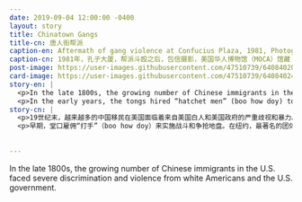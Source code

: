 ```yaml
---
date: 2019-09-04 12:00:00 -0400
layout: story
title: Chinatown Gangs 
title-cn: 唐人街帮派 
caption-en: Aftermath of gang violence at Confucius Plaza, 1981, Photograph taken by Emile Bocian, Museum of Chinese in America (MOCA) Collection
caption-cn: 1981年，孔子大厦，帮派斗殴之后，包信摄影，美国华人博物馆（MOCA）馆藏
post-image: https://user-images.githubusercontent.com/47510739/64084020-bad33080-ccf4-11e9-9901-ed9faf218f56.jpg
card-image: https://user-images.githubusercontent.com/47510739/64084024-beff4e00-ccf4-11e9-9b76-ce048cb4ca3b.jpg
story-en: |
  <p>In the late 1800s, the growing number of Chinese immigrants in the U.S. faced severe discrimination and violence from white Americans and the U.S. government. Requiring support, protection, and advocacy, volunteer benevolent associations began to appear in Chinatowns. Modeled after clans in China, the tongs were organized around hometown, family name, or native dialect. While these groups initially aided with immigrant issues such as housing, employment, and community disputes, the volunteer-run tongs had difficulty financing their community ventures, especially outside of their own membership. As a result, many tongs began to dabble in more profitable criminal activities. Prostitution and human trafficking, as well as gambling and opium, became common trades for the bachelor society gangs. Fights over territories and profits resulted in decades of bloody “tong wars.”</p>
  <p>In the early years, the tongs hired “hatchet men” (boo how doy) to carry out hits and fight these turf battles. In New York, the Hip Sing tong and the On Leung tong were the most prominent groups. While the notorious turn-of-the-century tongs have mostly faded into history, their legacy continues in new generations of Chinatown gangs – throughout the 1980s, the Hip Sing-descended Flying Dragons engaged in turf wars with the On Leung-associated Ghost Shadows and the Division Street Boys. In the 2000s, Fujianese gangs like the Fuk Ching (“Snakehead”) smuggle immigrants for high prices and make up the majority of gang life in New York’s Chinatown. While American popular culture has painted the gang violence of Chinatowns as inherent to the “vile, foreign nature” of Chinese, tongs and present day gangs are plainly a result of the oppression suffered by Chinese Americans at the hands of systemic racial discrimination.</p>
story-cn: |
  <p>19世纪末，越来越多的中国移民在美国面临着来自美国白人和美国政府的严重歧视和暴力。由于需要支持、保护和倡导，志愿者协会开始出现在唐人街。以中国的宗族机构为模型，依据相同的家乡、姓氏或当地方言，堂口开始组织成型。虽然这些组织最初在住房、就业和社区纠纷等移民问题上提供帮助，但是这样志愿经营的堂口难以为他们的社区公共事业提供资金，尤其是超出会员之外的部分。因此，许多堂口开始涉足更有利可图的犯罪活动。卖淫、贩卖人口，以及赌博和鸦片，成为单身汉社会堂口的主要交易。为了领土和利益的争夺导致了数十年血腥的“堂口乱斗”。</p>
  <p>早期，堂口雇佣“打手”（boo how doy）来实施战斗和争抢地盘。在纽约，最著名的团体是协胜堂（Hip Sing tong）和安良堂（On Leung tong）。尽管臭名昭著的世纪之交的“堂口”大多已成为历史，但它们的影响在新一代唐人街帮会中延续----在整个20世纪80年代，协胜堂的后代帮派飞龙帮（Flying Dragons）和安良堂的衍生帮派鬼影帮（Ghost Shadows）和地威臣街男孩帮（Division Street Boys）展开地盘争夺战。2000年代，像Fuk Ching（蛇头）这样的福建黑帮以高价偷运移民，构成了纽约唐人街帮派生活的主要部分。尽管美国流行文化将唐人街的帮派暴力描绘成是中国人“恶劣的、外来的本性”的固有特征，但堂口和今天的帮会显然是华裔美国人遭受系统性种族歧视压迫的结果。</p>
  
  
---
```

In the late 1800s, the growing number of Chinese immigrants in the U.S. faced severe discrimination and violence from white Americans and the U.S. government.
